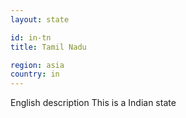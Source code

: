 ```yaml
---
layout: state

id: in-tn
title: Tamil Nadu

region: asia
country: in
---
```

English description
This is a Indian state